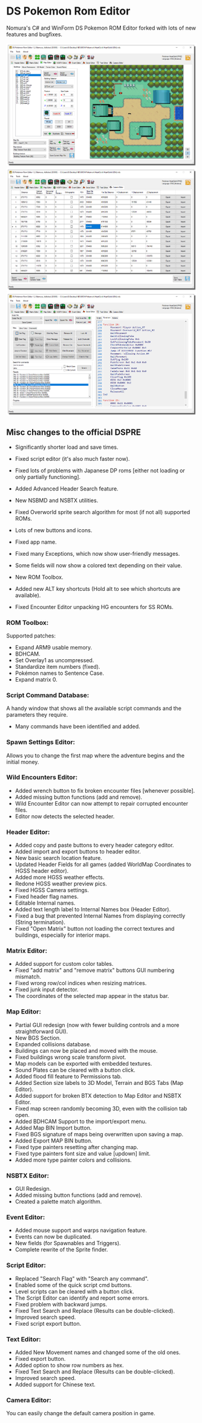 # DS Pokemon Rom Editor

Nomura's C# and WinForm DS Pokemon ROM Editor forked with lots of new features and bugfixes.

![Screenshot](aDSPRE_12.png)
![Screenshot](bDSPRE_12.png)
![Screenshot](cDSPRE_12.png)

## Misc changes to the official DSPRE
- Significantly shorter load and save times.
- Fixed script editor (it's also much faster now).
- Fixed lots of problems with Japanese DP roms [either not loading or only partially functioning].

- Added Advanced Header Search feature.
- New NSBMD and NSBTX utilities.
- Fixed Overworld sprite search algorithm for most (if not all) supported ROMs.
- Lots of new buttons and icons.
- Fixed app name.
- Fixed many Exceptions, which now show user-friendly messages.
- Some fields will now show a colored text depending on their value.
- New ROM Toolbox.
- Added new ALT key shortcuts (Hold alt to see which shortcuts are available).
- Fixed Encounter Editor unpacking HG encounters for SS ROMs.

### ROM Toolbox:
Supported patches:
- Expand ARM9 usable memory.
- BDHCAM.
- Set Overlay1 as uncompressed.
- Standardize item numbers (fixed).
- Pokémon names to Sentence Case.
- Expand matrix 0.

### Script Command Database:
A handy window that shows all the available script commands and the parameters they require.
- Many commands have been identified and added.

### Spawn Settings Editor:
Allows you to change the first map where the adventure begins and the initial money.

### Wild Encounters Editor:
- Added wrench button to fix broken encounter files [whenever possible].
- Added missing button functions (add and remove).
- Wild Encounter Editor can now attempt to repair corrupted encounter files.
- Editor now detects the selected header.

### Header Editor:
- Added copy and paste buttons to every header category editor.
- Added import and export buttons to header editor.
- New basic search location feature.
- Updated Header Fields for all games (added WorldMap Coordinates to HGSS header editor).
- Added more HGSS weather effects.
- Redone HGSS weather preview pics.
- Fixed HGSS Camera settings. 
- Fixed header flag names.
- Editable Internal names.
- Added text length label to Internal Names box (Header Editor).
- Fixed a bug that prevented Internal Names from displaying correctly (String termination).
- Fixed "Open Matrix" button not loading the correct textures and buildings, especially for interior maps.

### Matrix Editor:
- Added support for custom color tables.
- Fixed "add matrix" and "remove matrix" buttons GUI numbering mismatch.
- Fixed wrong row/col indices when resizing matrices.
- Fixed junk input detector.
- The coordinates of the selected map appear in the status bar.

### Map Editor:
- Partial GUI redesign (now with fewer building controls and a more straightforward GUI).
- New BGS Section.
- Expanded collisions database.
- Buildings can now be placed and moved with the mouse.
- Fixed buildings wrong scale transform pivot.
- Map models can be exported with embedded textures.
- Sound Plates can be cleared with a button click.
- Added flood fill feature to Permissions tab.
- Added Section size labels to 3D Model, Terrain and BGS Tabs (Map Editor).
- Added support for broken BTX detection to Map Editor and NSBTX Editor.
- Fixed map screen randomly becoming 3D, even with the collision tab open.
- Added BDHCAM Support to the import/export menu.
- Added Map BIN Import button.
- Fixed BGS signature of maps being overwritten upon saving a map.
- Added Export MAP BIN button.
- Fixed type painters resetting after changing map.
- Fixed type painters font size and value [updown] limit.
- Added more type painter colors and collisions.

### NSBTX Editor:
- GUI Redesign.
- Added missing button functions (add and remove).
- Created a palette match algorithm.

### Event Editor:
- Added mouse support and warps navigation feature.
- Events can now be duplicated.
- New fields (for Spawnables and Triggers).
- Complete rewrite of the Sprite finder.

### Script Editor:
- Replaced "Search Flag" with "Search any command".
- Enabled some of the quick script cmd buttons.
- Level scripts can be cleared with a button click.
- The Script Editor can identify and report some errors.
- Fixed problem with backward jumps.
- Fixed Text Search and Replace (Results can be double-clicked).
- Improved search speed.
- Fixed script export button.

### Text Editor:
- Added New Movement names and changed some of the old ones.
- Fixed export button.
- Added option to show row numbers as hex.
- Fixed Text Search and Replace (Results can be double-clicked).
- Improved search speed.
- Added support for Chinese text.

### Camera Editor:
You can easily change the default camera position in game.